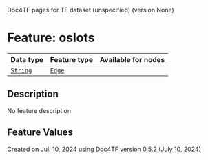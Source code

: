 Doc4TF pages for TF dataset (unspecified) (version None)
# Feature: oslots
Data type|Feature type|Available for nodes
---|---|---
[`String`](featuresbydatatype.md#string)|[`Edge`](featuresbytype.md#edge)|
## Description
No feature description
## Feature Values
 

Created on Jul. 10, 2024 using [Doc4TF version 0.5.2 (July 10, 2024)](https://github.com/tonyjurg/Doc4TF/blob/main/CreateFeatureDoc.ipynb) 